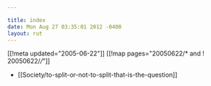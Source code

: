 ```yaml
---

title: index
date: Mon Aug 27 03:35:01 2012 -0400
layout: rut
---
```


[[!meta updated="2005-06-22"]]
[[!map pages="20050622/* and ! 20050622/*/*"]]
* [[Society/to-split-or-not-to-split-that-is-the-question]]
